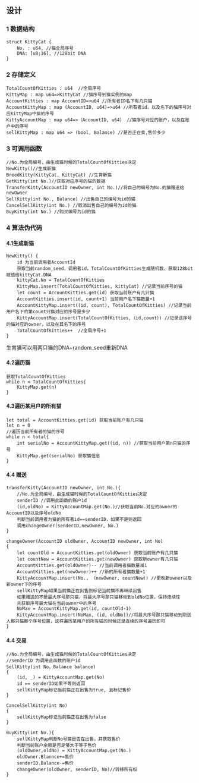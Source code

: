 ## 设计

### 1 数据结构
	struct KittyCat {
		No. : u64, //猫全局序号
		DNA: [u8;16], //128bit DNA
	}

### 2 存储定义
	TotalCountOfKitties : u64  //全局序号
	KittyMap : map u64=>KittyCat //猫序号到猫实例的map
	AccountKitties : map AccountID=>u64 //所有者ID名下有几只猫
	AccountKittyMap : map (AccountID, u64)=>u64 //所有者id，以及名下的猫序号对应KittyMap中猫的序号
	KittyAccountMap : map u64=>（AccountID, u64） //猫序号对应的账户，以及在账户中的序号
	sellKittyMap : map u64 => (bool, Balance) //是否正在卖,售价多少

### 3 可调用函数
	//No.为全局编号，由生成猫时候的TotalCountOfKitties决定
	NewKitty()//生成新猫
	BreedKitty(KittyCat, KittyCat) //生育新猫
	GetKitty(int No.)//获取对应序号的猫的数据
	TransferKitty(AccountID newOwner, int No.)//将自己的编号为No.的猫赠送给newOwner
	SellKitty(int No., Balance) //出售自己的编号为id的猫
	CancelSellKitty(int No.) //取消出售自己的编号为id的猫
	BuyKitty(int No.) //购买编号为id的猫

### 4 算法伪代码
#### 4.1生成新猫
	NewKitty() {
		id 为当前调用者AccountId
		获取当前random_seed，调用者id，TotalCountOfKitties生成随机数，获取128bit赋值给kittyCat.DNA
		kittyCat.No = TotalCountOfKitties
		KittyMap.insert(TotalCountOfKitties, kittyCat) //记录当前序号的猫
		let count = AccountKitties.get(id) 获取当前账户有几只猫
		AccountKitties.insert(id, count+1) 当前用户名下猫数量+1
		AccountKittyMap.insert((id, count), TotalCountOfKitties) //记录当前用户名下的第count只猫对应的序号是多少
		KittyAccountMap.insert(TotalCountOfKitties,（id,count）) //记录该序号的猫对应的owner，以及在其名下的序号
		TotalCountOfKitties++  //全局序号+1
	}

生育猫可以用两只猫的DNA+random_seed重新DNA

#### 4.2遍历猫
	获取TotalCountOfKitties
	while n < TotalCountOfKitties{
		KittyMap.get(n)
	}

#### 4.3遍历某用户的所有猫
	let total = AccountKitties.get(id) 获取当前账户有几只猫
	let n = 0
	//遍历当前所有者的猫的序号
	while n < total{
		int serialNo = AccountKittyMap.get((id, n)) //获取当前用户第n只猫的序号
		KittyMap.get(serialNo) 获取猫信息
	}

#### 4.4 赠送
	transferKitty(AccountID newOwner, int No.){
		//No.为全局编号，由生成猫时候的TotalCountOfKitties决定
		senderID //调用此函数的账户id
		(id,oldNo) = KittyAccountMap.get(No.)//获取当前No.对应的owner的AccountID以及序号oldNo
		判断当前调用者为猫的所有者id==senderID，如果不是则返回
		调用changeOwner(senderID,newOwner, No.)
	}

	changeOwner(AccountID oldOwner, AccountID newOwner, int No)
	{
		let countOld = AccountKitties.get(oldOwner) 获取当前账户有几只猫
		let countNew = AccountKitties.get(newOwner) 获取新owner有几只猫
		AccountKitties.get(oldOwner)-- //当前调用者猫数量减1
		AccountKitties.get(newOwner)++ //新的所有者猫数量+1
		KittyAccountMap.insert(No., （newOwner, countNew）) //更改新owner以及新owner下的序号
		sellKittyMap如果当前猫正在出售则标记当前猫不再继续出售
		如果赠送的不是最大序号那只猫，将最大序号那只猫移动到oldNo位置，保持连续性
		先获取序号最大猫在当前owner中的序号
		NoMax = AccountKittyMap.get(id, countOld-1)
		KittyAccountMap.insert(NoMax, (id, oldNo))//将最大序号那只猫移动到刚送人那只猫那个序号位置，这样遍历某用户的所有猫的时候还是连续的序号遍历即可
	}

#### 4.4 交易
	//No.为全局编号，由生成猫时候的TotalCountOfKitties决定
	//senderID 为调用此函数的账户id
	SellKitty(int No，Balance balance)
	{
		(id, _) = KittyAccountMap.get(No)
		id == senderID如果不等则返回
		sellKittyMap标记当前猫正在出售为true, 且标记售价
	}
	
	CancelSellKitty(int No)
	{
		sellKittyMap标记当前猫正在出售为false
	}

	BuyKitty(int No.){
		sellKittyMap判断No号猫是否在出售，并获取售价
		判断当前账户余额是否足够大于等于售价
		(oldOwner,oldNo) = KittyAccountMap.get(No.)
		oldOwner.Blannce+=售价
		senderID.Balance-=售价
		changeOwner(oldOwner, senderID, No)//转移所有权
	}

